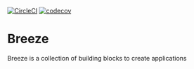 [![CircleCI](https://circleci.com/gh/mogusbi/breeze.svg?style=svg)](https://circleci.com/gh/mogusbi/breeze)
[![codecov](https://codecov.io/gh/mogusbi/breeze/branch/develop/graph/badge.svg)](https://codecov.io/gh/mogusbi/breeze)

# Breeze

Breeze is a collection of building blocks to create applications
